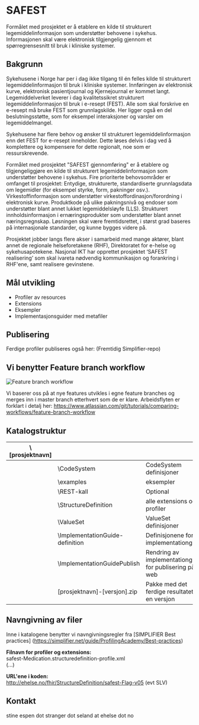 # SAFEST
Formålet med prosjektet er å etablere en kilde til strukturert legemiddelinformasjon som understøtter behovene i sykehus. Informasjonen skal være elektronisk tilgjengelig gjennom et spørregrensesnitt til bruk i kliniske systemer.

## Bakgrunn
Sykehusene i Norge har per i dag ikke tilgang til én felles kilde til strukturert legemiddelinformasjon til bruk i kliniske systemer. Innføringen av elektronisk kurve, elektronisk pasientjournal og Kjernejournal er kommet langt. Legemiddelverket leverer i dag kvalitetssikret strukturert legemiddelinformasjon til bruk i e-resept (FEST). Alle som skal forskrive en e-resept må bruke FEST som grunnlagskilde. Her ligger også en del beslutningsstøtte, som for eksempel interaksjoner og varsler om legemiddelmangel.
 
Sykehusene har flere behov og ønsker til strukturert legemiddelinformasjon enn det FEST for e-resept inneholder. Dette løses delvis i dag ved å komplettere og kompensere for dette regionalt, noe som er ressurskrevende.

Formålet med prosjektet "SAFEST gjennomføring" er å etablere og tilgjengeliggjøre en kilde til strukturert legemiddelinformasjon som understøtter behovene i sykehus. Fire prioriterte behovsområder er omfanget til prosjektet:
Entydige, strukturerte, standardiserte grunnlagsdata om legemidler (for eksempel styrke, form, pakninger osv.).
Virkestoffinformasjon som understøtter virkestoffordinasjon/forordning i elektronisk kurve.
Produktkode på ulike pakningsnivå og endoser som understøtter blant annet lukket legemiddelsløyfe (LLS).
Strukturert innholdsinformasjon i ernæringsprodukter som understøtter blant annet næringsregnskap.
Løsningen skal være fremtidsrettet, i størst grad baseres på internasjonale standarder, og kunne bygges videre på.

Prosjektet jobber langs flere akser i samarbeid med mange aktører, blant annet de regionale helseforetakene (RHF), Direktoratet for e-helse og sykehusapotekene. Nasjonal IKT har opprettet prosjektet ‘SAFEST realisering’ som skal ivareta nødvendig kommunikasjon og forankring i RHF'ene, samt realisere gevinstene.

## Mål utvikling
- Profiler av resources
- Extensions
- Eksempler
- Implementasjonsguider med metafiler

## Publisering
Ferdige profiler publiseres også her: 
(Fremtidig Simplifier-repo)

## Vi benytter Feature branch workflow

![Feature branch workflow](https://git.sarepta.ehelse.no/utvikling/FHIR/raw/92dff80b4b825be384908a90a3abfa7d6a8d6a46/Feature-branch-workflow.JPG)

Vi baserer oss på at nye features utvikles i egne feature branches og merges inn i master branch etterhvert som de er klare. Arbeidsflyten er forklart i detalj her:
https://www.atlassian.com/git/tutorials/comparing-workflows/feature-branch-workflow

## Katalogstruktur

|\\[prosjektnavn]| | |
|---|---|---|
| |\\CodeSystem | CodeSystem definisjoner |
| |\\examples | eksempler |
| |\\REST-kall | Optional |
| |\\StructureDefinition | alle extensions og profiler |
| |\\ValueSet | ValueSet definisjoner |
| |\\ImplementationGuide-definition | Definisjonene for implementationguide |
| |\\ImplementationGuidePublish | Rendring av implementationguide for publisering på web |
| |[prosjektnavn]-[versjon].zip | Pakke med det ferdige resultatet for en versjon |

## Navngivning av filer
Inne i katalogene benytter vi navngivningsregler fra [SIMPLIFIER Best practices] (https://simplifier.net/guide/ProfilingAcademy/Best-practices)

**Filnavn for profiler og extensions:**  
safest-Medication.structuredefinition-profile.xml  
(...) 

**URL'ene i koden:**  
http://ehelse.no/fhir/StructureDefinition/safest-Flag-v05 (evt SLV)

## Kontakt

stine
espen dot stranger dot seland at ehelse dot no

